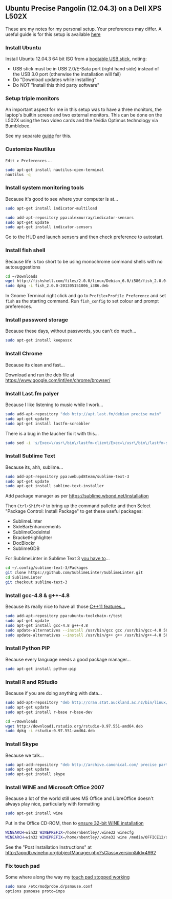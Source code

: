 ## Ubuntu Precise Pangolin (12.04.3) on a Dell XPS L502X

These are my notes for my personal setup. Your preferences may differ.
A useful guide is for this setup is available [here](http://hanynowsky.wordpress.com/2012/04/07/dell-xps-15-l502x-ubuntu-linux/)

### Install Ubuntu

Install Ubuntu 12.04.3 64 bit ISO from a [bootable USB stick](http://www.ubuntu.com/download/desktop/create-a-usb-stick-on-ubuntu), noting:

- USB stick must be in USB 2.0/E-Sata port (right hand side) instead of the USB 3.0 port (otherwise the installation will fail)
- Do "Download updates while installing"
- Do NOT "Install this third party software"

### Setup triple monitors

An important aspect for me in this setup was to have a three monitors, the laptop's builtin screee and two external monitors.
This can be done on the L502X using the two video cards and the Nvidia Optimus technology via Bumblebee.

See my separate [guide](optimus-triple-monitor.md) for this.


### Customize Nautilus

`Edit > Preferences` ...

```sh
sudo apt-get install nautilus-open-terminal
nautilus -q
```

### Install system monitoring tools

Because it's good to see where your computer is at...

```sh
sudo apt-get install indicator-multiload
```

```sh
sudo add-apt-repository ppa:alexmurray/indicator-sensors
sudo apt-get update
sudo apt-get install indicator-sensors
```

Go to the HUD and launch sensors and then check preference to autostart.

### Install fish shell

Because life is too short to be using monochrome command shells with no autosuggestions

```sh
cd ~/Downloads
wget http://fishshell.com/files/2.0.0/linux/Debian_6.0/i586/fish_2.0.0-201305151006_i386.deb
sudo dpkg -i fish_2.0.0-201305151006_i386.deb
```

In Gnome Terminal right click and go to `Profile>Profile Preference` and set `fish` as the starting command.
Run `fish_config` to set colour and prompt preferences.

### Install password storage

Because these days, without passwords, you can't do much...

```sh
sudo apt-get install keepassx 
```

### Install Chrome

Because its clean and fast...

Download and run the deb file at https://www.google.com/intl/en/chrome/browser/

### Install Last.fm palyer

Because I like listening to music while I work...

```sh
sudo add-apt-repository "deb http://apt.last.fm/debian precise main"
sudo apt-get update
sudo apt-get install lastfm-scrobbler
```

There is a bug in the laucher fix it with this...

```sh
sudo sed -i 's/Exec=\/usr\/bin\/lastfm-client/Exec=\/usr\/bin\/lastfm-scrobbler/g' /usr/share/applications/lastfm-client.desktop
```

### Install Sublime Text

Because its, ahh, sublime...

```sh
sudo add-apt-repository ppa:webupd8team/sublime-text-3
sudo apt-get update
sudo apt-get install sublime-text-installer
```

Add package manager as per https://sublime.wbond.net/installation

Then `Ctrl+Shift+P` to bring up the command pallette and then Select "Package Control: Install Package" to get these useful packages:

- SublimeLinter
- SideBarEnhancements
- SublimeCodeIntel
- BracketHighlighter
- DocBlockr
- SublimeGDB

For SublimeLinter in Sublime Text 3 [you have to](http://harrywolff.com/upgrading-to-sublime-text-3/)...

```sh
cd ~/.config/sublime-text-3/Packages
git clone https://github.com/SublimeLinter/SublimeLinter.git
cd SublimeLinter
git checkout sublime-text-3
```

### Install gcc-4.8 & g++-4.8

Because its really nice to have all those [C++11 features](http://gcc.gnu.org/gcc-4.8/cxx0x_status.html)[...](http://askubuntu.com/questions/271388/how-to-install-gcc-4-8-in-ubuntu-12-04-from-the-terminal)

```sh
sudo add-apt-repository ppa:ubuntu-toolchain-r/test
sudo apt-get update
sudo apt-get install gcc-4.8 g++-4.8
sudo update-alternatives --install /usr/bin/gcc gcc /usr/bin/gcc-4.8 50
sudo update-alternatives --install /usr/bin/g++ g++ /usr/bin/g++-4.8 50
```


### Install Python PIP

Because every language needs a good package manager...

```sh
sudo apt-get install python-pip
```

### Install R and RStudio

Because if you are doing anything with data...

```sh
sudo add-apt-repository "deb http://cran.stat.auckland.ac.nz/bin/linux/ubuntu precise/"
sudo apt-get update
sudo apt-get install r-base r-base-dev
```

```sh
cd ~/Downloads
wget http://download1.rstudio.org/rstudio-0.97.551-amd64.deb
sudo dpkg -i rstudio-0.97.551-amd64.deb
```

### Install Skype

Because we talk...

```sh
sudo apt-add-repository "deb http://archive.canonical.com/ precise partner"
sudo apt-get update
sudo apt-get install skype
```

### Install WINE and Microsoft Office 2007

Because a lot of the world still uses MS Office and LibreOffice doesn't always play nice, particularly with formatting

```sh
sudo apt-get install wine
```

Put in the Office CD-ROM, then to [ensure 32-bit WINE installation](http://appdb.winehq.org/objectManager.php?sClass=version&iId=4992)

```sh
WINEARCH=win32 WINEPREFIX=/home/nbentley/.wine32 winecfg
WINEARCH=win32 WINEPREFIX=/home/nbentley/.wine32 wine /media/OFFICE12/setup.exe
```
See the "Post Installation Instructions" at http://appdb.winehq.org/objectManager.php?sClass=version&iId=4992


### Fix touch pad

Some where along the way my [touch pad stopped working](http://askubuntu.com/questions/262287/synaptic-touchpad-on-laptop-not-working)

```sh
sudo nano /etc/modprobe.d/psmouse.conf
options psmouse proto=imps
```

